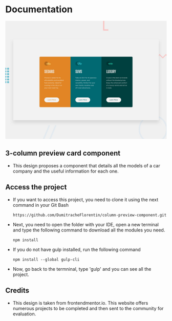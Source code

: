 # Documentation

![Design preview for the 3-column preview card component coding challenge](./design/desktop-preview.jpg)

## 3-column preview card component

- This design proposes a component that details all the models of a car company and the useful information for each one.

## Access the project

- If you want to access this project, you need to clone it using the next command in your Git Bash

  ```
  https://github.com/DumitracheFlorentin/column-preview-component.git
  ```
 
- Next, you need to open the folder with your IDE, open a new terminal and type the following command to download all the modules you need.

  ```
  npm install
  ```
  
- If you do not have gulp installed, run the following command

  ```
  npm install --global gulp-cli
  ```
  
- Now, go back to the termninal, type 'gulp' and you can see all the project.

## Credits

- This design is taken from frontendmentor.io. This website offers numerous projects to be completed and then sent to the community for evaluation. 
